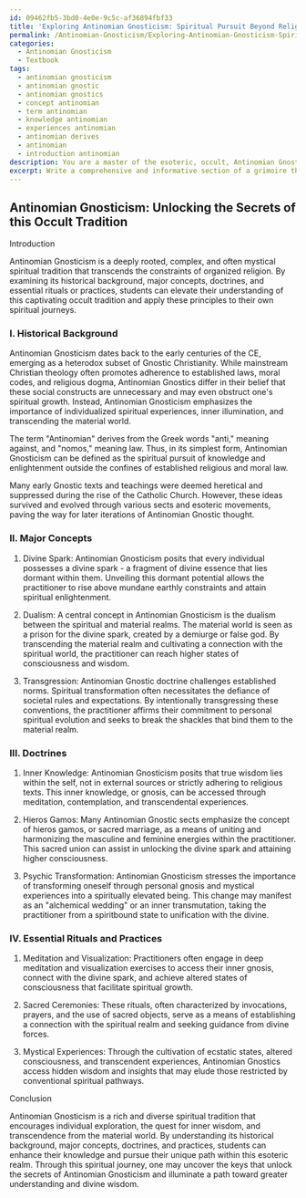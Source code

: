 ```yaml
---
id: 09462fb5-3bd0-4e0e-9c5c-af36894fbf33
title: 'Exploring Antinomian Gnosticism: Spiritual Pursuit Beyond Religious Laws'
permalink: /Antinomian-Gnosticism/Exploring-Antinomian-Gnosticism-Spiritual-Pursuit-Beyond-Religious-Laws/
categories:
  - Antinomian Gnosticism
  - Textbook
tags:
  - antinomian gnosticism
  - antinomian gnostic
  - antinomian gnostics
  - concept antinomian
  - term antinomian
  - knowledge antinomian
  - experiences antinomian
  - antinomian derives
  - antinomian
  - introduction antinomian
description: You are a master of the esoteric, occult, Antinomian Gnosticism and education, you have written many textbooks on the subject in ways that provide students with rich and deep understanding of the subject. You are being asked to write textbook-like sections on a topic and you do it with full context, explainability, and reliability in accuracy to the true facts of the topic at hand, in a textbook style that a student would easily be able to learn from, in a rich, engaging, and contextual way. Always include relevant context (such as formulas and history), related concepts, and in a way that someone can gain deep insights from.
excerpt: Write a comprehensive and informative section of a grimoire that delves deep into the principles and practices of Antinomian Gnosticism, suitable for a student seeking to enhance their understanding of this occult tradition. Include details on its historical background, major concepts, doctrines, and essential rituals or practices that are intrinsic to this path.
---
```


## Antinomian Gnosticism: Unlocking the Secrets of this Occult Tradition

Introduction

Antinomian Gnosticism is a deeply rooted, complex, and often mystical spiritual tradition that transcends the constraints of organized religion. By examining its historical background, major concepts, doctrines, and essential rituals or practices, students can elevate their understanding of this captivating occult tradition and apply these principles to their own spiritual journeys.

### I. Historical Background

Antinomian Gnosticism dates back to the early centuries of the CE, emerging as a heterodox subset of Gnostic Christianity. While mainstream Christian theology often promotes adherence to established laws, moral codes, and religious dogma, Antinomian Gnostics differ in their belief that these social constructs are unnecessary and may even obstruct one's spiritual growth. Instead, Antinomian Gnosticism emphasizes the importance of individualized spiritual experiences, inner illumination, and transcending the material world.

The term "Antinomian" derives from the Greek words "anti," meaning against, and "nomos," meaning law. Thus, in its simplest form, Antinomian Gnosticism can be defined as the spiritual pursuit of knowledge and enlightenment outside the confines of established religious and moral law.

Many early Gnostic texts and teachings were deemed heretical and suppressed during the rise of the Catholic Church. However, these ideas survived and evolved through various sects and esoteric movements, paving the way for later iterations of Antinomian Gnostic thought.

### II. Major Concepts

1. Divine Spark: Antinomian Gnosticism posits that every individual possesses a divine spark - a fragment of divine essence that lies dormant within them. Unveiling this dormant potential allows the practitioner to rise above mundane earthly constraints and attain spiritual enlightenment.

2. Dualism: A central concept in Antinomian Gnosticism is the dualism between the spiritual and material realms. The material world is seen as a prison for the divine spark, created by a demiurge or false god. By transcending the material realm and cultivating a connection with the spiritual world, the practitioner can reach higher states of consciousness and wisdom.

3. Transgression: Antinomian Gnostic doctrine challenges established norms. Spiritual transformation often necessitates the defiance of societal rules and expectations. By intentionally transgressing these conventions, the practitioner affirms their commitment to personal spiritual evolution and seeks to break the shackles that bind them to the material realm.

### III. Doctrines

1. Inner Knowledge: Antinomian Gnosticism posits that true wisdom lies within the self, not in external sources or strictly adhering to religious texts. This inner knowledge, or gnosis, can be accessed through meditation, contemplation, and transcendental experiences.

2. Hieros Gamos: Many Antinomian Gnostic sects emphasize the concept of hieros gamos, or sacred marriage, as a means of uniting and harmonizing the masculine and feminine energies within the practitioner. This sacred union can assist in unlocking the divine spark and attaining higher consciousness.

3. Psychic Transformation: Antinomian Gnosticism stresses the importance of transforming oneself through personal gnosis and mystical experiences into a spiritually elevated being. This change may manifest as an "alchemical wedding" or an inner transmutation, taking the practitioner from a spiritbound state to unification with the divine.

### IV. Essential Rituals and Practices

1. Meditation and Visualization: Practitioners often engage in deep meditation and visualization exercises to access their inner gnosis, connect with the divine spark, and achieve altered states of consciousness that facilitate spiritual growth.

2. Sacred Ceremonies: These rituals, often characterized by invocations, prayers, and the use of sacred objects, serve as a means of establishing a connection with the spiritual realm and seeking guidance from divine forces.

3. Mystical Experiences: Through the cultivation of ecstatic states, altered consciousness, and transcendent experiences, Antinomian Gnostics access hidden wisdom and insights that may elude those restricted by conventional spiritual pathways.

Conclusion

Antinomian Gnosticism is a rich and diverse spiritual tradition that encourages individual exploration, the quest for inner wisdom, and transcendence from the material world. By understanding its historical background, major concepts, doctrines, and practices, students can enhance their knowledge and pursue their unique path within this esoteric realm. Through this spiritual journey, one may uncover the keys that unlock the secrets of Antinomian Gnosticism and illuminate a path toward greater understanding and divine wisdom.

